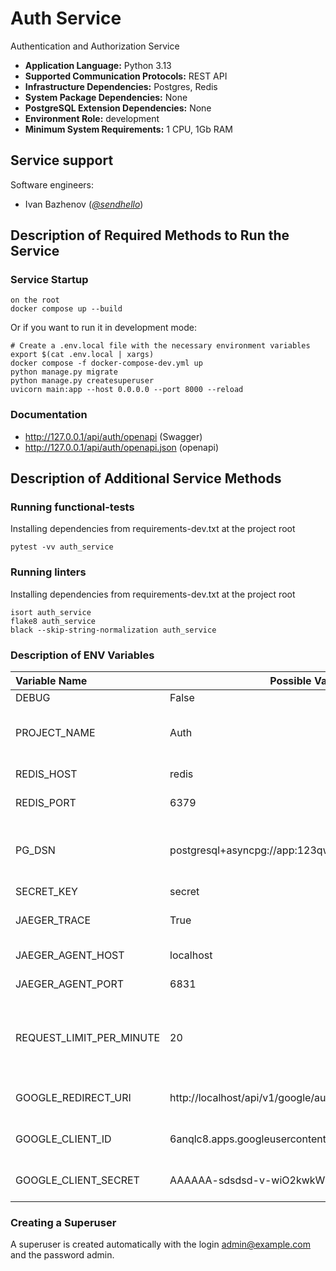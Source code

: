 # Auth Service

Authentication and Authorization Service

* **Application Language:** Python 3.13
* **Supported Communication Protocols:** REST API
* **Infrastructure Dependencies:** Postgres, Redis
* **System Package Dependencies:** None
* **PostgreSQL Extension Dependencies:** None
* **Environment Role:** development
* **Minimum System Requirements:** 1 CPU, 1Gb RAM

## Service support

Software engineers:

* Ivan Bazhenov (*[@sendhello](https://github.com/sendhello)*)

## Description of Required Methods to Run the Service

### Service Startup
```commandline
on the root
docker compose up --build
```

Or if you want to run it in development mode:

```commandline
# Create a .env.local file with the necessary environment variables
export $(cat .env.local | xargs)
docker compose -f docker-compose-dev.yml up
python manage.py migrate
python manage.py createsuperuser
uvicorn main:app --host 0.0.0.0 --port 8000 --reload
```

### Documentation
* http://127.0.0.1/api/auth/openapi (Swagger)
* http://127.0.0.1/api/auth/openapi.json (openapi)

## Description of Additional Service Methods

### Running functional-tests
Installing dependencies from requirements-dev.txt at the project root

```commandline
pytest -vv auth_service
```

### Running linters
Installing dependencies from requirements-dev.txt at the project root

```commandline
isort auth_service
flake8 auth_service
black --skip-string-normalization auth_service
```

### Description of ENV Variables

| Variable Name            | Possible Value                                      | Description                                                             |
|:-------------------------|-----------------------------------------------------|:------------------------------------------------------------------------|
| DEBUG                    | False                                               | Debug mode                                                              |
| PROJECT_NAME             | Auth                                                | Name of the service (displayed in Swagger)                              |
| REDIS_HOST               | redis                                               | Redis server hostname                                                   |
| REDIS_PORT               | 6379                                                | Redis server port                                                       |
| PG_DSN                   | postgresql+asyncpg://app:123qwe@localhost:5433/auth | PostgreSQL database DSN (Data Source Name)                              |
| SECRET_KEY               | secret                                              | Secret key                                                              |
| JAEGER_TRACE             | True                                                | Enable Jaeger tracing                                                   |
| JAEGER_AGENT_HOST        | localhost                                           | Jaeger agent host                                                       |
| JAEGER_AGENT_PORT        | 6831                                                | Jaeger agent port                                                       |
| REQUEST_LIMIT_PER_MINUTE | 20                                                  | Request rate limit (per minute). If set to 0, rate limiting is disabled |
| GOOGLE_REDIRECT_URI      | http://localhost/api/v1/google/auth_return          | Google authentication redirect URI                                      |
| GOOGLE_CLIENT_ID         | 6anqlc8.apps.googleusercontent.com                  | Google authentication client ID                                         |
| GOOGLE_CLIENT_SECRET     | AAAAAA-sdsdsd-v-wiO2kwkWVIQ9JmsS62Y                 | Google authentication client secret                                     |

### Creating a Superuser
A superuser is created automatically with the login admin@example.com and the password admin.

